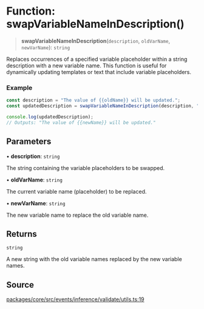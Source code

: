 # Function: swapVariableNameInDescription()

> **swapVariableNameInDescription**(`description`, `oldVarName`, `newVarName`): `string`

Replaces occurrences of a specified variable placeholder within a string description with a new variable name.
This function is useful for dynamically updating templates or text that include variable placeholders.

### Example
```typescript
const description = "The value of {{oldName}} will be updated.";
const updatedDescription = swapVariableNameInDescription(description, "oldName", "newName");

console.log(updatedDescription); 
// Outputs: "The value of {{newName}} will be updated."
```

## Parameters

• **description**: `string`

The string containing the variable placeholders to be swapped.

• **oldVarName**: `string`

The current variable name (placeholder) to be replaced.

• **newVarName**: `string`

The new variable name to replace the old variable name.

## Returns

`string`

A new string with the old variable names replaced by the new variable names.

## Source

[packages/core/src/events/inference/validate/utils.ts:19](https://github.com/VictorS67/encre/blob/42c3bddca4be2d23ad959c1c99381eefbf43789c/packages/core/src/events/inference/validate/utils.ts#L19)
